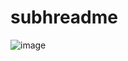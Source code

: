 # subhreadme
![image](https://user-images.githubusercontent.com/100188157/186387562-90ed14b2-2ba2-455a-962a-42687124be00.png)
